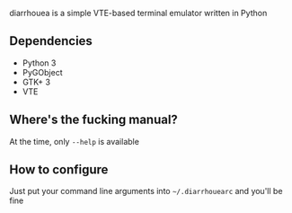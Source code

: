 diarrhouea is a simple VTE-based terminal emulator written in Python

## Dependencies

* Python 3
* PyGObject 
* GTK+ 3
* VTE

## Where's the fucking manual?

At the time, only `--help` is available

## How to configure

Just put your command line arguments into `~/.diarrhouearc` and you'll be fine
